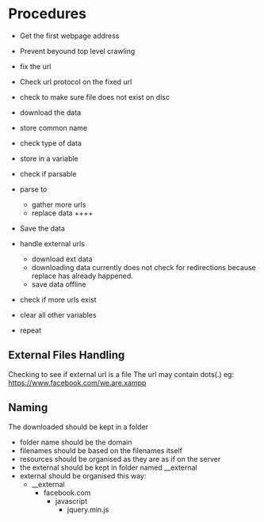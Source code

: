 # Procedures
- Get the first webpage address

- Prevent beyound top level crawling

- fix the url
- Check url protocol on the fixed url

- check to make sure file does not exist on disc

- download the data
- store common name
- check type of data
- store in a variable

- check if parsable
- parse to
  - gather more urls
  - replace data ++++

- Save the data

- handle external urls
  - download ext data
   - downloading data currently does not check for redirections
     because replace has already happened.
  - save data offline

- check if more urls exist

- clear all other variables

- repeat

## External Files Handling
Checking to see if external url is a file
 The url may contain dots(.)
 eg: https://www.facebook.com/we.are.xampp

## Naming
The downloaded should be kept in a folder
 - folder name should be the domain
 - filenames should be based on the filenames itself
 - resources should be organised as they are as if on the server
 - the external should be kept in folder named __external
 - external should be organised this way:
   - __external
     - facebook.com
       - javascript
         - jquery.min.js
